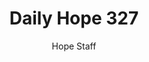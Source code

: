 ---
image: /assets/img/daily-hope-default-artwork.png
title: Daily Hope 327
number: 327
categories:
  - Daily Hope
author: Hope Staff
notes: Daily Hope 327
embed: >-
  <iframe src="https://open.spotify.com/embed/episode/34mcmXyqOFUAPttKrvOfgu?utm_source=generator" width="400px" height="102px" frameborder=“0" scrolling=“no”></iframe>
---